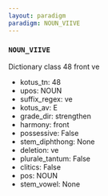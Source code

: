 ```yaml
---
layout: paradigm
paradigm: NOUN_VIIVE
---
```

### ` NOUN_VIIVE `

Dictionary class 48 front ve
* kotus_tn: 48
* upos: NOUN
* suffix_regex: ve
* kotus_av: E
* grade_dir: strengthen
* harmony: front
* possessive: False
* stem_diphthong: None
* deletion: ve
* plurale_tantum: False
* clitics: False
* pos: NOUN
* stem_vowel: None

